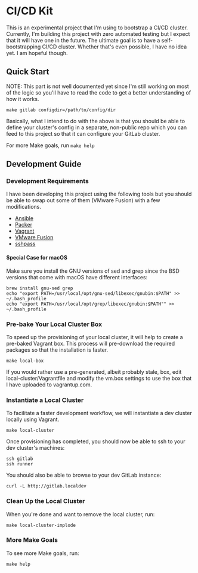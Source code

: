 # CI/CD Kit

This is an experimental project that I'm using to bootstrap a CI/CD
cluster. Currently, I'm building this project with zero automated
testing but I expect that it will have one in the future. The ultimate
goal is to have a self-bootstrapping CI/CD cluster. Whether that's even
possible, I have no idea yet. I am hopeful though.


## Quick Start

NOTE: This part is not well documented yet since I'm still working on
most of the logic so you'll have to read the code to get a better
understanding of how it works.

```
make gitlab configdir=/path/to/config/dir
```

Basically, what I intend to do with the above is that you should be able
to define your cluster's config in a separate, non-public repo which
you can feed to this project so that it can configure your GitLab cluster.

For more Make goals, run `make help`


## Development Guide


### Development Requirements

I have been developing this project using the following tools but you
should be able to swap out some of them (VMware Fusion) with a few
modifications.

* [Ansible](https://docs.ansible.com/ansible/latest/installation_guide/intro_installation.html)
* [Packer](https://www.packer.io/downloads.html)
* [Vagrant](https://www.vagrantup.com/downloads.html)
* [VMware Fusion](https://www.vmware.com/asean/products/fusion.html)
* [sshpass](https://gist.github.com/relaxdiego/f2e09f72e9a54b2262c6acfcd40f7b55)

#### Special Case for macOS

Make sure you install the GNU versions of sed and grep since the BSD versions
that come with macOS have different interfaces:

```
brew install gnu-sed grep
echo "export PATH=/usr/local/opt/gnu-sed/libexec/gnubin:$PATH" >> ~/.bash_profile
echo "export PATH=/usr/local/opt/grep/libexec/gnubin:$PATH"" >> ~/.bash_profile
```


### Pre-bake Your Local Cluster Box

To speed up the provisioning of your local cluster, it will help to create
a pre-baked Vagrant box. This process will pre-download the required packages
so that the installation is faster.

```
make local-box
```

If you would rather use a pre-generated, albeit probably stale, box, edit
local-cluster/Vagrantfile and modify the vm.box settings to use the box
that I have uploaded to vagrantup.com.


### Instantiate a Local Cluster

To facilitate a faster development workflow, we will instantiate a
dev cluster locally using Vagrant.

```
make local-cluster
```

Once provisioning has completed, you should now be able to ssh to your
dev cluster's machines:

```
ssh gitlab
ssh runner
```

You should also be able to browse to your dev GitLab instance:

```
curl -L http://gitlab.localdev
```


### Clean Up the Local Cluster

When you're done and want to remove the local cluster, run:

```
make local-cluster-implode
```


### More Make Goals

To see more Make goals, run:

```
make help
```

